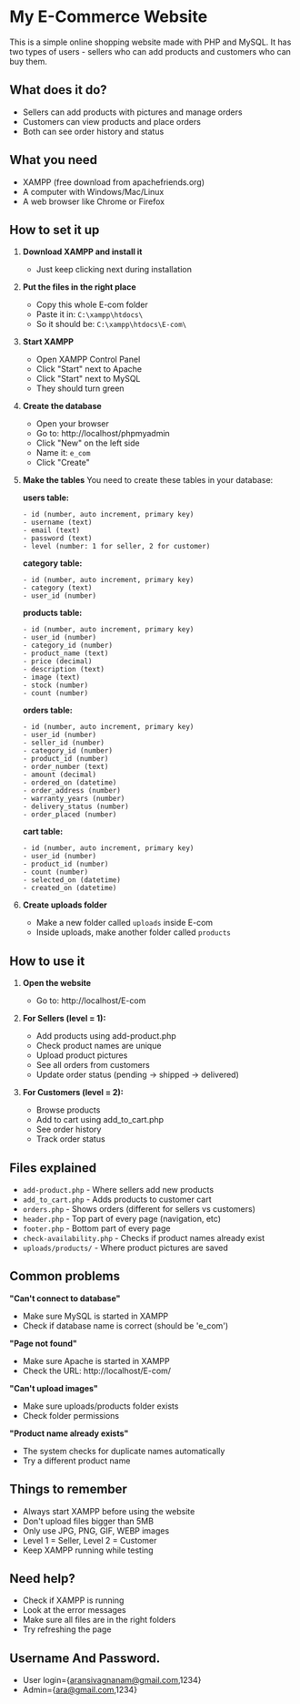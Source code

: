 # My E-Commerce Website

This is a simple online shopping website made with PHP and MySQL. It has two types of users - sellers who can add products and customers who can buy them.

## What does it do?

- Sellers can add products with pictures and manage orders
- Customers can view products and place orders
- Both can see order history and status

## What you need

- XAMPP (free download from apachefriends.org)
- A computer with Windows/Mac/Linux
- A web browser like Chrome or Firefox

## How to set it up

1. **Download XAMPP and install it**

   - Just keep clicking next during installation

2. **Put the files in the right place**

   - Copy this whole E-com folder
   - Paste it in: `C:\xampp\htdocs\`
   - So it should be: `C:\xampp\htdocs\E-com\`

3. **Start XAMPP**

   - Open XAMPP Control Panel
   - Click "Start" next to Apache
   - Click "Start" next to MySQL
   - They should turn green

4. **Create the database**

   - Open your browser
   - Go to: http://localhost/phpmyadmin
   - Click "New" on the left side
   - Name it: `e_com`
   - Click "Create"

5. **Make the tables**
   You need to create these tables in your database:

   **users table:**

   ```
   - id (number, auto increment, primary key)
   - username (text)
   - email (text)
   - password (text)
   - level (number: 1 for seller, 2 for customer)
   ```

   **category table:**

   ```
   - id (number, auto increment, primary key)
   - category (text)
   - user_id (number)
   ```

   **products table:**

   ```
   - id (number, auto increment, primary key)
   - user_id (number)
   - category_id (number)
   - product_name (text)
   - price (decimal)
   - description (text)
   - image (text)
   - stock (number)
   - count (number)
   ```

   **orders table:**

   ```
   - id (number, auto increment, primary key)
   - user_id (number)
   - seller_id (number)
   - category_id (number)
   - product_id (number)
   - order_number (text)
   - amount (decimal)
   - ordered_on (datetime)
   - order_address (number)
   - warranty_years (number)
   - delivery_status (number)
   - order_placed (number)
   ```

   **cart table:**

   ```
   - id (number, auto increment, primary key)
   - user_id (number)
   - product_id (number)
   - count (number)
   - selected_on (datetime)
   - created_on (datetime)
   ```

6. **Create uploads folder**
   - Make a new folder called `uploads` inside E-com
   - Inside uploads, make another folder called `products`

## How to use it

1. **Open the website**

   - Go to: http://localhost/E-com

2. **For Sellers (level = 1):**

   - Add products using add-product.php
   - Check product names are unique
   - Upload product pictures
   - See all orders from customers
   - Update order status (pending → shipped → delivered)

3. **For Customers (level = 2):**
   - Browse products
   - Add to cart using add_to_cart.php
   - See order history
   - Track order status

## Files explained

- `add-product.php` - Where sellers add new products
- `add_to_cart.php` - Adds products to customer cart
- `orders.php` - Shows orders (different for sellers vs customers)
- `header.php` - Top part of every page (navigation, etc)
- `footer.php` - Bottom part of every page
- `check-availability.php` - Checks if product names already exist
- `uploads/products/` - Where product pictures are saved

## Common problems

**"Can't connect to database"**

- Make sure MySQL is started in XAMPP
- Check if database name is correct (should be 'e_com')

**"Page not found"**

- Make sure Apache is started in XAMPP
- Check the URL: http://localhost/E-com/

**"Can't upload images"**

- Make sure uploads/products folder exists
- Check folder permissions

**"Product name already exists"**

- The system checks for duplicate names automatically
- Try a different product name

## Things to remember

- Always start XAMPP before using the website
- Don't upload files bigger than 5MB
- Only use JPG, PNG, GIF, WEBP images
- Level 1 = Seller, Level 2 = Customer
- Keep XAMPP running while testing

## Need help?

- Check if XAMPP is running
- Look at the error messages
- Make sure all files are in the right folders
- Try refreshing the page

## Username And Password.

- User login={aransivagnanam@gmail.com,1234}
- Admin={ara@gmail.com,1234}
